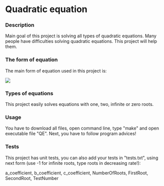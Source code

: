 # Quadratic equation

### Description
Main goal of this project is solving all types of quadratic equations. Many people have difficulties solving quadratic equations. This project will help them.

### The form of equation
The main form of equation used in this project is:

<img src="https://latex.codecogs.com/svg.image?ax^{2}&plus;bx&plus;c=0" /> 


### Types of equations
This project easily solves equations with one, two, infinite or zero roots. 

### Usage
You have to download all files, open command line, type "make" and open executable file "QE". Next, you have to follow program advices!

### Tests
This project has unit tests, you can also add your tests in "tests.txt", using next form (use -1 for infinite roots, type roots in decreasing rate!):

a_coefficient, b_coefficient, c_coefficient, NumberOfRoots, FirstRoot, SecondRoot, TestNumber
